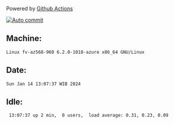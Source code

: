 Powered by [Github Actions](https://github.com/features/actions)

[![Auto commit](https://github.com/hiage/workstation/workflows/Auto%20commit/badge.svg)](https://github.com/hiage/workstation/actions?query=workflow%3A%22Auto+commit%22)

## Machine:
```
Linux fv-az568-960 6.2.0-1018-azure x86_64 GNU/Linux
```
## Date:
```
Sun Jan 14 13:07:37 WIB 2024
```
## Idle:
```
 13:07:37 up 2 min,  0 users,  load average: 0.31, 0.23, 0.09
```
